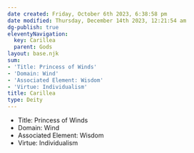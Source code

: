 ```yaml
---
date created: Friday, October 6th 2023, 6:38:58 pm
date modified: Thursday, December 14th 2023, 12:21:54 am
dg-publish: true
eleventyNavigation:
  key: Carillea
  parent: Gods
layout: base.njk
sum:
- 'Title: Princess of Winds'
- 'Domain: Wind'
- 'Associated Element: Wisdom'
- 'Virtue: Individualism'
title: Carillea
type: Deity
---
```


- Title: Princess of Winds
- Domain: Wind
- Associated Element: Wisdom
- Virtue: Individualism